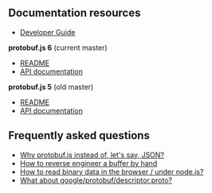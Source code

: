 Documentation resources
-----------------------
* [Developer Guide](https://developers.google.com/protocol-buffers/docs/overview)

**protobuf.js 6** (current master)
* [README](https://github.com/dcodeIO/protobuf.js/blob/master/README.md)
* [API documentation](http://dcode.io/protobuf.js)

**protobuf.js 5** (old master)
* [README](https://github.com/dcodeIO/protobuf.js/blob/ProtoBuf5/README.md)
* [API documentation](http://htmlpreview.github.io/?https://raw.githubusercontent.com/dcodeIO/ProtoBuf.js/ProtoBuf5/docs/index.html)

Frequently asked questions
--------------------------
* [Why protobuf.js instead of, let's say, JSON?](https://github.com/dcodeIO/ProtoBuf.js/wiki/ProtoBuf.js-vs-JSON)
* [How to reverse engineer a buffer by hand](https://github.com/dcodeIO/protobuf.js/wiki/How-to-reverse-engineer-a-buffer-by-hand)
* [How to read binary data in the browser / under node.js?](https://github.com/dcodeIO/protobuf.js/wiki/How-to-read-binary-data-in-the-browser-or-under-node.js%3F)
* [What about google/protobuf/descriptor.proto?](https://github.com/dcodeIO/protobuf.js/tree/master/google/protobuf)